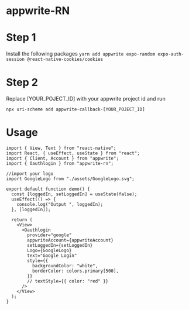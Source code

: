 # appwrite-RN
# Step 1
Install the following packages
`yarn add appwrite expo-random expo-auth-session @react-native-cookies/cookies`

# Step 2
Replace [YOUR_POJECT_ID] with your appwrite project id and run 
```
npx uri-scheme add appwrite-callback-[YOUR_POJECT_ID]
```
# Usage
```
import { View, Text } from "react-native";
import React, { useEffect, useState } from "react";
import { Client, Account } from "appwrite";
import { Oauthlogin } from "appwrite-rn";

//import your logo
import GoogleLogo from "./assets/GoogleLogo.svg";

export default function demo() {
  const [loggedIn, setLoggedIn] = useState(false);
  useEffect(() => {
    console.log("Output ", loggedIn);
  }, [loggedIn]);

  return (
    <View>
      <Oauthlogin
        provider="google"
        appwriteAccount={appwriteAccount}
        setLoggedIn={setLoggedIn}
        Logo={GoogleLogo}
        text="Google Login"
        style={{
          backgroundColor: "white",
          borderColor: colors.primary[500],
        }}
        // textStyle={{ color: "red" }}
      />
    </View>
  );
}
```

